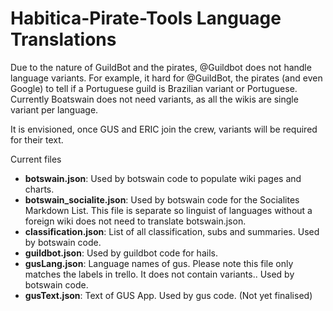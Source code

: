 # Habitica-Pirate-Tools Language Translations

Due to the nature of GuildBot and the pirates, @Guildbot does not handle language variants. For example, it hard for @GuildBot, the pirates (and even Google) to tell if a Portuguese guild is Brazilian variant or Portuguese. Currently Boatswain does not need variants, as all the wikis are single variant per language. 

It is envisioned, once GUS and ERIC join the crew, variants will be required for their text.

Current files 
+ **botswain.json**: Used by botswain code to populate wiki pages and charts.
+ **botswain_socialite.json**: Used by botswain code for the Socialites Markdown List. This file is separate so linguist of languages without a foreign wiki does not need to translate botswain.json.
+ **classification.json**:  List of all classification, subs and summaries. Used by botswain code.
+ **guildbot.json**: Used by guildbot code for hails.
+ **gusLang.json**: Language names of gus. Please note this file only matches the labels in trello. It does not contain variants.. Used by botswain code.
+ **gusText.json**: Text of GUS App. Used by gus code. (Not yet finalised)